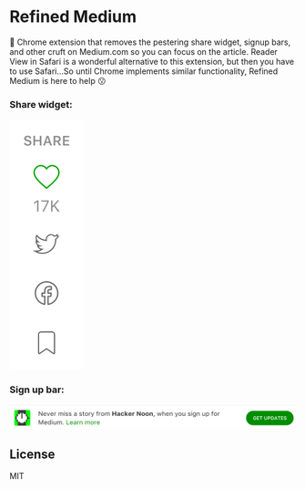 # Refined Medium

🤖 Chrome extension that removes the pestering share widget, signup bars, and other cruft on Medium.com so you can focus on the article. Reader View in Safari is a wonderful alternative to this extension, but then you have to use Safari...So until Chrome implements similar functionality, Refined Medium is here to help 😗

### Share widget:

![alt text](share-widget.png 'Share Widget')

### Sign up bar:

![alt text](sign-up-bar.png 'Sign up bar')

## License

MIT
